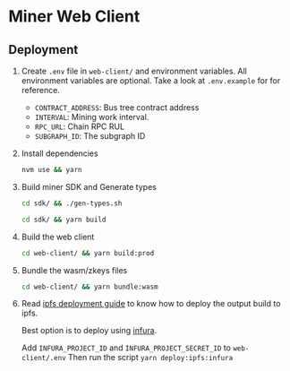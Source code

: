 # Miner Web Client

## Deployment

1. Create `.env` file in `web-client/` and environment variables. All environment
   variables are optional. Take a look at `.env.example` for for reference.

    - `CONTRACT_ADDRESS`: Bus tree contract address
    - `INTERVAL`: Mining work interval.
    - `RPC_URL`: Chain RPC RUL
    - `SUBGRAPH_ID`: The subgraph ID

2. Install dependencies

    ```bash
    nvm use && yarn
    ```

3. Build miner SDK and Generate types

    ```bash
    cd sdk/ && ./gen-types.sh

    cd sdk/ && yarn build
    ```

4. Build the web client

    ```bash
    cd web-client/ && yarn build:prod
    ```

5. Bundle the wasm/zkeys files

    ```bash
    cd web-client/ && yarn bundle:wasm
    ```

6. Read [ipfs deployment guide](./scripts/deploy-ipfs.md) to know how to deploy
   the output build to ipfs.

    Best option is to deploy using [infura](https://www.infura.io/product/ipfs).

    Add `INFURA_PROJECT_ID` and `INFURA_PROJECT_SECRET_ID` to `web-client/.env`
    Then run the script `yarn deploy:ipfs:infura`
